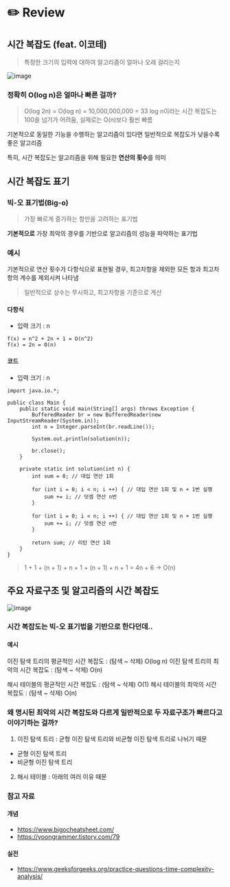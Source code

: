 # ✏️ Review
## 시간 복잡도 (feat. 이코테)
> 특정한 크기의 입력에 대하여 알고리즘이 얼마나 오래 걸리는지

![image](https://github.com/What-is-algorithm/java-algorithm/assets/103405457/ad97c8c8-d964-4dc4-92c7-db2095759199)

### 정확히 O(log n)은 얼마나 빠른 걸까?
> O(log 2n) = O(log n) = 10,000,000,000 = 33
> log n이라는 시간 복잡도는 100을 넘기가 어려움, 실제로는 O(n)보다 훨씬 빠름 

기본적으로 동일한 기능을 수행하는 알고리즘이 있다면 일반적으로 복잡도가 낮을수록 좋은 알고리즘

특히, 시간 복잡도는 알고리즘을 위해 필요한 **연산의 횟수**를 의미

## 시간 복잡도 표기
### 빅-오 표기법(Big-o)
> 가장 빠르게 증가하는 항만을 고려하는 표기법

**기본적으로** 가장 최악의 경우를 기반으로 알고리즘의 성능을 파악하는 표기법

### 예시

기본적으로 연산 횟수가 다항식으로 표현될 경우, 최고차항을 제외한 모든 항과 최고차항의 계수를 제외시켜 나타냄
> 일반적으로 상수는 무시하고, 최고차항을 기준으로 계산

#### 다항식
- 입력 크기 : n
```
f(x) = n^2 + 2n + 1 = O(n^2)
f(x) = 2n = O(n)
```

#### 코드
- 입력 크기 : n
```
import java.io.*;

public class Main {
    public static void main(String[] args) throws Exception {
        BufferedReader br = new BufferedReader(new InputStreamReader(System.in));
        int n = Integer.parseInt(br.readLine());

        System.out.println(solution(n));
        
        br.close();
    }

    private static int solution(int n) {
        int sum = 0; // 대입 연산 1회

        for (int i = 0; i < n; i ++) { // 대입 연산 1회 및 n + 1번 실행
            sum += i; // 덧셈 연산 n번
        }

        for (int i = 0; i < n; i ++) { // 대입 연산 1회 및 n + 1번 실행
            sum += i; // 덧셈 연산 n번
        }

        return sum; // 리턴 연산 1회
    }
}
```
> 1 + 1 + (n + 1) + n + 1 + (n + 1) + n + 1 = 4n + 6 -> O(n)

## 주요 자료구조 및 알고리즘의 시간 복잡도
![image](https://github.com/What-is-algorithm/java-algorithm/assets/103405457/5d889513-87d6-402d-b904-6654834f2d13)

### 시간 복잡도는 빅-오 표기법을 기반으로 한다던데..

#### 예시
이진 탐색 트리의 평균적인 시간 복잡도 : (탐색 ~ 삭제) O(log n)
이진 탐색 트리의 최악의 시간 복잡도 : (탐색 ~ 삭제) O(n)

해시 테이블의 평균적인 시간 복잡도 : (탐색 ~ 삭제) O(1)
해시 테이블의 최악의 시간 복잡도 : (탐색 ~ 삭제) O(n)

### 왜 명시된 최악의 시간 복잡도와 다르게 일반적으로 두 자료구조가 빠르다고 이야기하는 걸까?
1. 이진 탐색 트리 : 균형 이진 탐색 트리와 비균형 이진 탐색 트리로 나뉘기 때문
- 균형 이진 탐색 트리
- 비균형 이진 탐색 트리
2. 해시 테이블 : 아래의 여러 이유 때문

### 참고 자료
#### 개념
- https://www.bigocheatsheet.com/
- https://yoongrammer.tistory.com/79
#### 실전
- https://www.geeksforgeeks.org/practice-questions-time-complexity-analysis/
